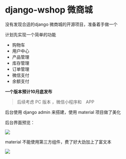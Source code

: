 
# django-wshop 微商城

没有发现合适的django 微商城的开源项目，准备着手做一个

计划先实现一个简单的功能


- 购物车
- 用户中心
- 产品管理
- 库存管理
- 订单管理
- 微信支付
- 余额支付

**一个版本预计10月底发布**

>后续考虑 PC 版本 ，微信小程序和　APP　

后台使用 django admin 来搭建，使用 material 项目做了美化

后台界面预览：

![](https://i.loli.net/2017/07/20/59701f1d59c22.jpg)

material 不能使用第三方组件，费了好大劲加上了富文本


![](https://i.loli.net/2017/07/20/59707e4d15d78.jpg)







